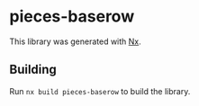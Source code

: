 # pieces-baserow

This library was generated with [Nx](https://nx.dev).

## Building

Run `nx build pieces-baserow` to build the library.

